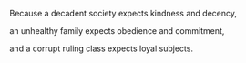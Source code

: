Because a decadent society
expects kindness and decency,

an unhealthy family
expects obedience and commitment,

and a corrupt ruling class
expects loyal subjects.
